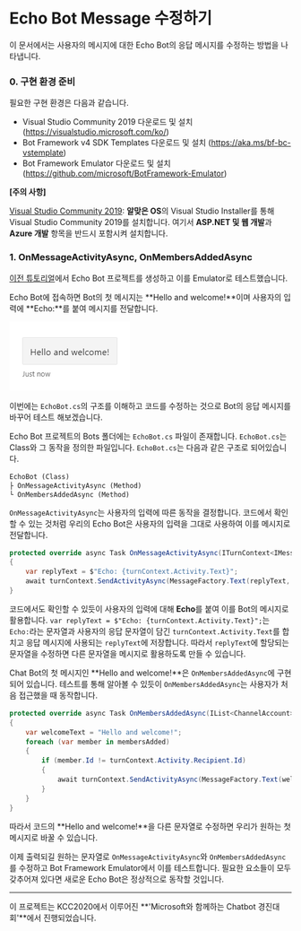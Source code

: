 # Echo Bot Message 수정하기

이 문서에서는 사용자의 메시지에 대한 Echo Bot의 응답 메시지를  수정하는 방법을 나타냅니다.



### 0. 구현 환경 준비

필요한 구현 환경은 다음과 같습니다.

- Visual Studio Community 2019 다운로드 및 설치 (https://visualstudio.microsoft.com/ko/)
- Bot Framework v4 SDK Templates  다운로드 및 설치 (https://aka.ms/bf-bc-vstemplate)
- Bot Framework Emulator 다운로드 및 설치 (https://github.com/microsoft/BotFramework-Emulator)

**[주의 사항]**

<u>Visual Studio Community 2019</u>: **알맞은 OS**의 Visual Studio Installer를 통해  Visual Studio Community 2019를 설치합니다. 여기서 **ASP.NET 및 웹 개발**과 **Azure 개발** 항목을 반드시 포함시켜 설치합니다.



### 1. OnMessageActivityAsync, OnMembersAddedAsync

[이전 튜토리얼](https://github.com/BullsAndCowsBot/chatbot/blob/master/tutorial/0_echobot.md)에서 Echo Bot 프로젝트를 생성하고 이를 Emulator로 테스트했습니다.

Echo Bot에 접속하면 Bot의 첫 메시지는 **Hello and welcome!**이며 사용자의 입력에 **Echo:**를 붙여 메시지를 전달합니다.

<img src="..\imgs\welcome.png"/>

이번에는 `EchoBot.cs`의 구조를 이해하고 코드를 수정하는 것으로 Bot의 응답 메시지를 바꾸어 테스트 해보겠습니다.

Echo Bot 프로젝트의 Bots 폴더에는 `EchoBot.cs` 파일이 존재합니다. `EchoBot.cs`는 Class와 그 동작을 정의한 파일입니다. `EchoBot.cs`는 다음과 같은 구조로 되어있습니다.

```
EchoBot (Class)
├ OnMessageActivityAsync (Method)
└ OnMembersAddedAsync (Method)
```



`OnMessageActivityAsync`는 사용자의 입력에 따른 동작을 결정합니다. 코드에서 확인할 수 있는 것처럼 우리의 Echo Bot은 사용자의 입력을 그대로 사용하여 이를 메시지로 전달합니다.

```c#
protected override async Task OnMessageActivityAsync(ITurnContext<IMessageActivity> turnContext, CancellationToken cancellationToken)
{
	var replyText = $"Echo: {turnContext.Activity.Text}";
	await turnContext.SendActivityAsync(MessageFactory.Text(replyText, replyText), cancellationToken);
}
```

코드에서도 확인할 수 있듯이 사용자의 입력에 대해 **Echo**를 붙여 이를 Bot의 메시지로 활용합니다. `var replyText = $"Echo: {turnContext.Activity.Text}";`는 `Echo:`라는 문자열과 사용자의 응답 문자열이 담긴 `turnContext.Activity.Text`를 합치고 응답 메시지에 사용되는 `replyText`에 저장합니다. 따라서 `replyText`에 할당되는 문자열을 수정하면 다른 문자열을 메시지로 활용하도록 만들 수 있습니다.



Chat Bot의 첫 메시지인 **Hello and welcome!**은 `OnMembersAddedAsync`에 구현되어 있습니다. 테스트를 통해 알아볼 수 있듯이 `OnMembersAddedAsync`는 사용자가 처음 접근했을 때 동작합니다. 

```c#
protected override async Task OnMembersAddedAsync(IList<ChannelAccount> membersAdded, ITurnContext<IConversationUpdateActivity> turnContext, CancellationToken cancellationToken)
{
	var welcomeText = "Hello and welcome!";
	foreach (var member in membersAdded)
	{
		if (member.Id != turnContext.Activity.Recipient.Id)
		{
			await turnContext.SendActivityAsync(MessageFactory.Text(welcomeText, welcomeText), cancellationToken);
		}
	}
}
```

따라서 코드의 **Hello and welcome!**을 다른 문자열로 수정하면 우리가 원하는 첫 메시지로 바꿀 수 있습니다.



이제  출력되길 원하는 문자열로 `OnMessageActivityAsync`와 `OnMembersAddedAsync`를 수정하고 Bot Framework Emulator에서 이를 테스트합니다. 필요한 요소들이 모두 갖추어져 있다면 새로운 Echo Bot은 정상적으로 동작할 것입니다.

------

이 프로젝트는 KCC2020에서 이루어진 **'Microsoft와 함께하는 Chatbot 경진대회'**에서 진행되었습니다.



